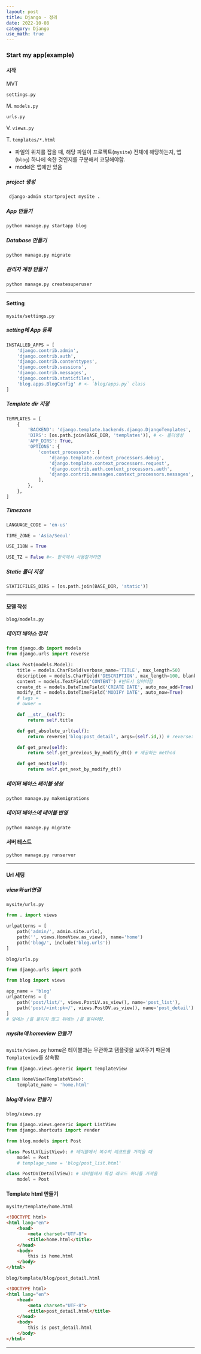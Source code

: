 ```yaml
---
layout: post
title: Django - 정리
date: 2022-10-08
category: Django
use_math: true
---
```


### Start my app(example)

#### 시작

MVT

`settings.py`

M. `models.py`

`urls.py`

V. `views.py`

T. `templates/*.html`

- 파일의 위치를 잡을 때, 해당 파일이 프로젝트(`mysite`) 전체에 해당하는지, 앱(`blog`) 하나에 속한 것인지를 구분해서 코딩해야함.
- model은 앱에만 있음

##### project 생성

```bash
 django-admin startproject mysite .
```

##### App 만들기

```bash
python manage.py startapp blog
```

##### Database 만들기

```bash
python manage.py migrate
```

##### 관리자 계정 만들기

```bash
python manage.py createsuperuser
```

----

#### Setting

`mysite/settings.py`

##### setting에 App 등록

```python
INSTALLED_APPS = [
    'django.contrib.admin',
    'django.contrib.auth',
    'django.contrib.contenttypes',
    'django.contrib.sessions',
    'django.contrib.messages',
    'django.contrib.staticfiles',
    'blog.apps.BlogConfig' # <- `blog/apps.py` class
]
```

##### Template dir 지정

```python
TEMPLATES = [
    {
        'BACKEND': 'django.template.backends.django.DjangoTemplates',
        'DIRS': [os.path.join(BASE_DIR, 'templates')], # <- 폴더생성
        'APP_DIRS': True,
        'OPTIONS': {
            'context_processors': [
                'django.template.context_processors.debug',
                'django.template.context_processors.request',
                'django.contrib.auth.context_processors.auth',
                'django.contrib.messages.context_processors.messages',
            ],
        },
    },
]
```

##### Timezone

```python
LANGUAGE_CODE = 'en-us'

TIME_ZONE = 'Asia/Seoul'

USE_I18N = True

USE_TZ = False #<- 한국에서 사용할거라면 
```

##### Static 폴더 지정

```python
STATICFILES_DIRS = [os.path.join(BASE_DIR, 'static')]
```

---

#### 모델 작성

`blog/models.py`

##### 데이터 베이스 정의

```python
from django.db import models
from django.urls import reverse

class Post(models.Model):
    title = models.CharField(verbose_name='TITLE', max_length=50)
    description = models.CharField('DESCRIPTION', max_length=100, blank=True, help_text='simple description text.') # 블랭크가 있어도 됨
    content = models.TextField('CONTENT') #반드시 있어야함
    create_dt = models.DateTimeField('CREATE DATE', auto_now_add=True) #자동으로 시간 생성
    modify_dt = models.DateTimeField('MODIFY DATE', auto_now=True)
    # tags = 
    # owner = 

    def __str__(self):
        return self.title

    def get_absolute_url(self):
        return reverse('blog:post_detail', args=(self.id,)) # reverse: url을 만들어주는 함수. id는 자동으로 생성

    def get_prev(self):
        return self.get_previous_by_modify_dt() # 제공하는 method

    def get_next(self):
        return self.get_next_by_modify_dt()
```

##### 데이터 베이스 테이블 생성

```bash
python manage.py makemigrations
```

##### 데이터 베이스에 테이블 반영

```bash
python manage.py migrate
```

#### 서버 테스트

```python
python manage.py runserver
```

---

#### Url 세팅

##### view와 url연결

`mysite/urls.py`

```python
from . import views

urlpatterns = [
    path('admin/', admin.site.urls),
    path('', views.HomeView.as_view(), name='home')
    path('blog/', include('blog.urls'))
]

```

`blog/urls.py`

```python
from django.urls import path

from blog import views

app_name = 'blog'
urlpatterns = [
    path('post/list/', views.PostLV.as_view(), name='post_list'),
    path('post/<int:pk>/', views.PostDV.as_view(), name='post_detail') # 이름을 pk로 하여 int로 바꾼후 view로 넘김
]
# 앞에는 /를 붙이지 않고 뒤에는 /를 붙여야함.
```

##### mysite에 homeview 만들기

`mysite/views.py` home은 테이블과는 무관하고 템플릿을 보여주기 때문에 `Templateview`를 상속함 

```python
from django.views.generic import TemplateView

class HomeView(TemplateView):
    template_name = 'home.html'
```

##### blog에 view 만들기

`blog/views.py` 

```python
from django.views.generic import ListView
from django.shortcuts import render

from blog.models import Post

class PostLV(ListView): # 테이블에서 복수의 레코드를 가져올 때
    model = Post
    # templage_name = 'blog/post_list.html'

class PostDV(DetailView): # 테이블에서 특정 레코드 하나를 가져옴
    model = Post
```

#### Template html 만들기

`mysite/template/home.html`

```html
<!DOCTYPE html>
<html lang="en">
    <head>
        <meta charset="UTF-8">
        <title>home.html</title>
    </head>
    <body>
        this is home.html
    </body>
</html>
```

`blog/template/blog/post_detail.html`

```html
<!DOCTYPE html>
<html lang="en">
    <head>
        <meta charset="UTF-8">
        <title>post_detail.html</title>
    </head>
    <body>
        this is post_detail.html
    </body>
</html>
```

---


